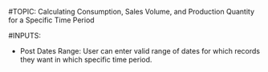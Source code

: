 #TOPIC:
Calculating Consumption, Sales Volume, and Production Quantity for a Specific Time Period

#INPUTS:
- Post Dates Range: User can enter valid range of dates for which records they want in which specific time period.
